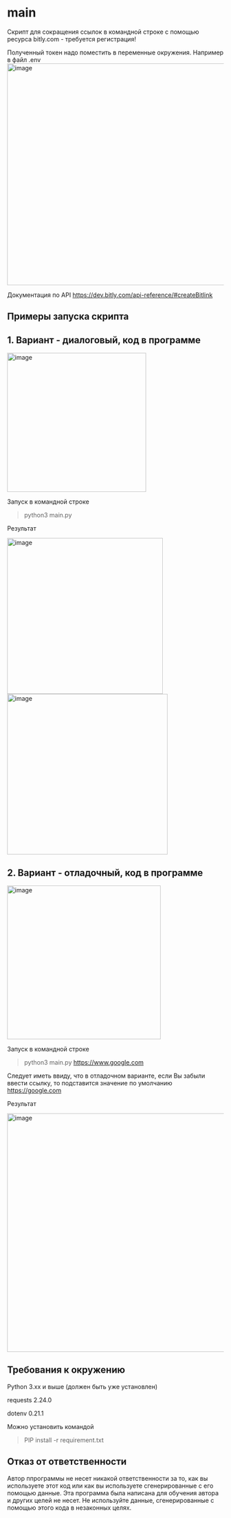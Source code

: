 # main
Скрипт для сокращения ссылок в командной строке с помощью ресурса bitly.com - требуется регистрация! 


Полученный токен надо поместить в переменные окружения. Например в файл .env
<img width="515" alt="image" src="https://user-images.githubusercontent.com/55636018/216819770-ef0a686a-a1a5-4c4c-b41d-cfb743ca7c62.png">



Документация по API https://dev.bitly.com/api-reference/#createBitlink


## Примеры запуска скрипта 

## 1. Вариант - диалоговый, код в программе
<img width="323" alt="image" src="https://user-images.githubusercontent.com/55636018/216811237-fb7291d5-2ec9-48b6-b65a-baa187d5cd8d.png">


Запуск в командной строке
> python3 main.py

Результат

<img width="362" alt="image" src="https://user-images.githubusercontent.com/55636018/216755753-c335d97e-92cc-403c-a114-183398837529.png">

<img width="373" alt="image" src="https://user-images.githubusercontent.com/55636018/216755800-a7fcdb25-9589-4bad-8ea4-13a0c2e38c8c.png">


## 2. Вариант - отладочный, код в программе
<img width="357" alt="image" src="https://user-images.githubusercontent.com/55636018/216811359-847bc279-ca14-4485-a262-82e3eeecca03.png">


Запуск в командной строке
> python3 main.py https://www.google.com

Следует иметь ввиду, что в отладочном варианте, если Вы забыли ввести ссылку, то подставится значение по умолчанию https://google.com

Результат

<img width="554" alt="image" src="https://user-images.githubusercontent.com/55636018/216811685-39825988-f7d5-496c-907e-f4130062c7ac.png">


## Требования к окружению

Python 3.xx и выше (должен быть уже установлен)

requests 2.24.0

dotenv 0.21.1

Можно установить командой  
> PIP install -r requirement.txt


## Отказ от ответственности

Автор ппрограммы не несет никакой ответственности за то, как вы используете этот код или как вы используете сгенерированные с его помощью данные. Эта программа была написана для обучения автора и других целей не несет. Не используйте данные, сгенерированные с помощью этого кода в незаконных целях.
